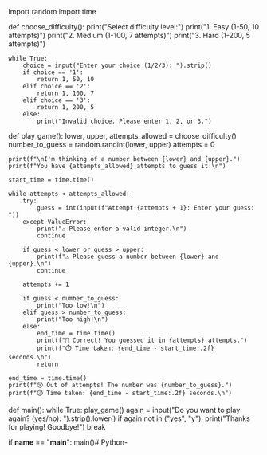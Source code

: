 import random
import time

def choose_difficulty():
    print("Select difficulty level:")
    print("1. Easy (1-50, 10 attempts)")
    print("2. Medium (1-100, 7 attempts)")
    print("3. Hard (1-200, 5 attempts)")

    while True:
        choice = input("Enter your choice (1/2/3): ").strip()
        if choice == '1':
            return 1, 50, 10
        elif choice == '2':
            return 1, 100, 7
        elif choice == '3':
            return 1, 200, 5
        else:
            print("Invalid choice. Please enter 1, 2, or 3.")

def play_game():
    lower, upper, attempts_allowed = choose_difficulty()
    number_to_guess = random.randint(lower, upper)
    attempts = 0

    print(f"\nI'm thinking of a number between {lower} and {upper}.")
    print(f"You have {attempts_allowed} attempts to guess it!\n")

    start_time = time.time()

    while attempts < attempts_allowed:
        try:
            guess = int(input(f"Attempt {attempts + 1}: Enter your guess: "))
        except ValueError:
            print("⚠️ Please enter a valid integer.\n")
            continue

        if guess < lower or guess > upper:
            print(f"⚠️ Please guess a number between {lower} and {upper}.\n")
            continue

        attempts += 1

        if guess < number_to_guess:
            print("Too low!\n")
        elif guess > number_to_guess:
            print("Too high!\n")
        else:
            end_time = time.time()
            print(f"🎉 Correct! You guessed it in {attempts} attempts.")
            print(f"⏱️ Time taken: {end_time - start_time:.2f} seconds.\n")
            return

    end_time = time.time()
    print(f"😢 Out of attempts! The number was {number_to_guess}.")
    print(f"⏱️ Time taken: {end_time - start_time:.2f} seconds.\n")

def main():
    while True:
        play_game()
        again = input("Do you want to play again? (yes/no): ").strip().lower()
        if again not in ("yes", "y"):
            print("Thanks for playing! Goodbye!")
            break

if __name__ == "__main__":
    main()# Python-
